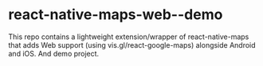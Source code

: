 # react-native-maps-web--demo
This repo contains a lightweight extension/wrapper of react-native-maps that adds Web support (using vis.gl/react-google-maps) alongside Android and iOS. And demo project.
